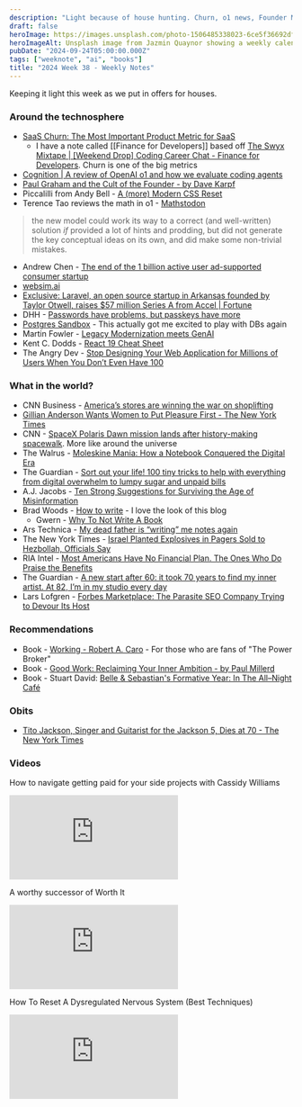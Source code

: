 ```yaml
---
description: "Light because of house hunting. Churn, o1 news, Founder Mode reviewed, so long ad support, designing for your appropriate user size, and surviving misinformation."
draft: false
heroImage: https://images.unsplash.com/photo-1506485338023-6ce5f36692df?ixlib=rb-4.0.3&ixid=M3wxMjA3fDB8MHxwaG90by1wYWdlfHx8fGVufDB8fHx8fA%3D%3D&auto=format&fit=crop&w=2370&q=80
heroImageAlt: Unsplash image from Jazmin Quaynor showing a weekly calendar
pubDate: "2024-09-24T05:00:00.000Z"
tags: ["weeknote", "ai", "books"]
title: "2024 Week 38 - Weekly Notes"
---
```


Keeping it light this week as we put in offers for houses.

### Around the technosphere

- [SaaS Churn: The Most Important Product Metric for SaaS](https://www.productplan.com/learn/saas-product-churn-vs-growth/)
  - I have a note called [[Finance for Developers]] based off [The Swyx Mixtape | [Weekend Drop] Coding Career Chat - Finance for Developers](https://mixtape.swyx.io/episodes/weekend-drop-coding-career-chat-finance-for-developers). Churn is one of the big metrics
- [Cognition | A review of OpenAI o1 and how we evaluate coding agents](https://www.cognition.ai/blog/evaluating-coding-agents?utm_source=tldrai)
- [Paul Graham and the Cult of the Founder - by Dave Karpf](https://davekarpf.substack.com/p/paul-graham-and-the-cult-of-the-founder?r=eeyg&utm_campaign=post&utm_medium=web&triedRedirect=true)
- Piccalilli from Andy Bell - [A (more) Modern CSS Reset](https://piccalil.li/blog/a-more-modern-css-reset/?utm_source=tldrnewsletter)
- Terence Tao reviews the math in o1 - [Mathstodon](https://mathstodon.xyz/@tao/113132503432772494?utm_source=tldrnewsletter)

> the new model could work its way to a correct (and well-written) solution _if_ provided a lot of hints and prodding, but did not generate the key conceptual ideas on its own, and did make some non-trivial mistakes.

- Andrew Chen - [The end of the 1 billion active user ad-supported consumer startup](https://andrewchen.substack.com/p/the-end-of-the-1-billion-active-user)
- [websim.ai](https://websim.ai/)
- [Exclusive: Laravel, an open source startup in Arkansas founded by Taylor Otwell, raises $57 million Series A from Accel | Fortune](https://fortune.com/2024/09/05/laravel-raises-57-million-series-a-from-accel/)
- DHH - [Passwords have problems, but passkeys have more](https://world.hey.com/dhh/passwords-have-problems-but-passkeys-have-more-95285df9)
- [Postgres Sandbox](https://postgres.new/) - This actually got me excited to play with DBs again
- Martin Fowler - [Legacy Modernization meets GenAI](https://martinfowler.com/articles/legacy-modernization-gen-ai.html?utm_source=tldrwebdev)
- Kent C. Dodds - [React 19 Cheat Sheet](https://www.epicreact.dev/react-19-cheatsheet)
- The Angry Dev - [Stop Designing Your Web Application for Millions of Users When You Don’t Even Have 100](https://www.darrenhorrocks.co.uk/stop-designing-web-applications-for-millions/?utm_source=tldrwebdev)

### What in the world?

- CNN Business - [America’s stores are winning the war on shoplifting](https://www.cnn.com/2024/09/13/business/theft-retail-shrink-stores/index.html)
- [Gillian Anderson Wants Women to Put Pleasure First - The New York Times](https://www.nytimes.com/2024/09/14/well/live/gillian-anderson-sex-pleasure-want-book.html?campaign_id=9&emc=edit_nn_20240916&instance_id=134408&nl=the-morning&regi_id=197092347&segment_id=177940&te=1&user_id=53888c42b17ce2b613ad43a8e73d64ef)
- CNN - [SpaceX Polaris Dawn mission lands after history-making spacewalk](https://edition.cnn.com/2024/09/15/science/spacex-polaris-dawn-splashdown-landing/index.html?utm_source=tldrnewsletter). More like around the universe
- The Walrus - [Moleskine Mania: How a Notebook Conquered the Digital Era](https://thewalrus.ca/moleskine/)
- The Guardian - [Sort out your life! 100 tiny tricks to help with everything from digital overwhelm to lumpy sugar and unpaid bills](https://www.theguardian.com/lifeandstyle/article/2024/sep/03/sort-out-your-life-100-tiny-tricks-to-help-with-everything-from-digital-overwhelm-to-lumpy-sugar-and-unpaid-bills)
- A.J. Jacobs - [Ten Strong Suggestions for Surviving the Age of Misinformation](https://experimentalliving.substack.com/p/ten-strong-suggestions-for-surviving)
- Brad Woods - [How to write](https://garden.bradwoods.io/notes/communication/how-to-write) - I love the look of this blog
  - Gwern - [Why To Not Write A Book](https://gwern.net/book-writing?utm_source=tldrnewsletter)
- Ars Technica - [My dead father is “writing” me notes again](https://arstechnica.com/information-technology/2024/09/my-dead-father-is-writing-me-notes-again/)
- The New York Times - [Israel Planted Explosives in Pagers Sold to Hezbollah, Officials Say](https://www.nytimes.com/2024/09/17/world/middleeast/israel-hezbollah-pagers-explosives.html?campaign_id=9&emc=edit_nn_20240918&instance_id=134604&nl=the-morning&regi_id=197092347&segment_id=178136&smid=url-share&te=1&user_id=53888c42b17ce2b613ad43a8e73d64ef)
- RIA Intel - [Most Americans Have No Financial Plan. The Ones Who Do Praise the Benefits](https://www.riaintel.com/article/2aucrzsa72lr93ymbe7eo/wealth-management/most-americans-have-no-financial-plan-the-ones-who-do-praise-the-benefits)
- The Guardian - [A new start after 60: it took 70 years to find my inner artist. At 82, I’m in my studio every day](https://www.theguardian.com/lifeandstyle/2024/sep/16/a-new-start-after-60-it-took-70-years-to-find-my-inner-artist-at-82-im-in-my-studio-every-day?CMP=Share_iOSApp_Other)
- Lars Lofgren - [Forbes Marketplace: The Parasite SEO Company Trying to Devour Its Host](https://larslofgren.com/forbes-marketplace/?utm_source=tldrnewsletter)

### Recommendations

- Book - [Working - Robert A. Caro](https://books.google.com/books/about/Working.html?id=_OV8DwAAQBAJ&printsec=frontcover&source=kp_read_button&hl=en&newbks=1&newbks_redir=1) - For those who are fans of "The Power Broker"
- Book - [Good Work: Reclaiming Your Inner Ambition - by Paul Millerd](https://www.amazon.com/Good-Work-Reclaiming-Inner-Ambition-ebook/dp/B0D4H86X1D)
- Book - Stuart David: [Belle & Sebastian's Formative Year: In The All–Night Café](https://www.amazon.com/Belle-Sebastians-Formative-Year-All-Night/dp/1097790649)

### Obits

- [Tito Jackson, Singer and Guitarist for the Jackson 5, Dies at 70 - The New York Times](https://www.nytimes.com/2024/09/16/us/tito-jackson-dead.html?campaign_id=190&emc=edit_ufn_20240916&instance_id=134415&nl=from-the-times&regi_id=197092347&segment_id=177947&te=1&user_id=53888c42b17ce2b613ad43a8e73d64ef)

### Videos

How to navigate getting paid for your side projects with Cassidy Williams

<iframe
  class="aspect-video w-full my-2"
  src="https://www.youtube.com/embed/uH1She7YTnM"
  title="How to navigate getting paid for your side projects with Cassidy Williams"
  frameborder="0"
  allow="accelerometer; autoplay; clipboard-write; encrypted-media; gyroscope; picture-in-picture; web-share"
  allowfullscreen></iframe>

A worthy successor of Worth It

<iframe
  class="aspect-video w-full my-2"
  src="https://www.youtube.com/embed/ISzxZiqo1ts"
  title="$16 vs. $292 Korean BBQ in Korea"
  frameborder="0"
  allow="accelerometer; autoplay; clipboard-write; encrypted-media; gyroscope; picture-in-picture; web-share"
  allowfullscreen></iframe>

How To Reset A Dysregulated Nervous System (Best Techniques)

<iframe
  class="aspect-video w-full my-2"
  src="https://www.youtube.com/embed/vQ8h6Pp7VrU"
  title="How To Reset A Dysregulated Nervous System (Best Techniques)"
  frameborder="0"
  allow="accelerometer; autoplay; clipboard-write; encrypted-media; gyroscope; picture-in-picture; web-share"
  allowfullscreen></iframe>
